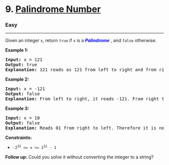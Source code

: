 # 9. [Palindrome Number](https://leetcode.com/problems/palindrome-number/description/)
<h3>Easy</h3> <hr>
Given an integer <code>x</code>, return <code>true</code> if <code>x</code> is a 
<span style="color: blue;"><em><strong>Palindrome</strong></em></span>
, and <code>false</code> otherwise.


**Example 1:**

<pre><strong>Input:</strong> x = 121
<strong>Output:</strong> true
<strong>Explanation:</strong> 121 reads as 121 from left to right and from right to left.</pre>

**Example 2:**

<pre><strong>Input:</strong> x = -121
<strong>Output:</strong> false
<strong>Explanation:</strong> From left to right, it reads -121. From right to left, it becomes 121-. Therefore it is not a palindrome.</pre>

**Example 3:**

<pre><strong>Input:</strong> x = 10
<strong>Output:</strong> false
<strong>Explanation:</strong> Reads 01 from right to left. Therefore it is not a palindrome.</pre>
 

**Constraints:**

<ul>
<li><code>-2<sup>31</sup> &lt;= x &lt;= 2<sup>31</sup> - 1</code></li>

</ul> 

**Follow up:** Could you solve it without converting the integer to a string?